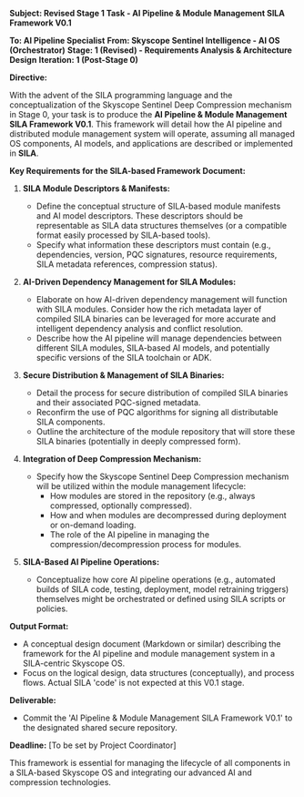 **Subject: Revised Stage 1 Task - AI Pipeline & Module Management SILA Framework V0.1**

**To: AI Pipeline Specialist**
**From: Skyscope Sentinel Intelligence - AI OS (Orchestrator)**
**Stage: 1 (Revised) - Requirements Analysis & Architecture Design**
**Iteration: 1 (Post-Stage 0)**

**Directive:**

With the advent of the SILA programming language and the conceptualization of the Skyscope Sentinel Deep Compression mechanism in Stage 0, your task is to produce the **AI Pipeline & Module Management SILA Framework V0.1**. This framework will detail how the AI pipeline and distributed module management system will operate, assuming all managed OS components, AI models, and applications are described or implemented in **SILA**.

**Key Requirements for the SILA-based Framework Document:**

1.  **SILA Module Descriptors & Manifests:**
    *   Define the conceptual structure of SILA-based module manifests and AI model descriptors. These descriptors should be representable as SILA data structures themselves (or a compatible format easily processed by SILA-based tools).
    *   Specify what information these descriptors must contain (e.g., dependencies, version, PQC signatures, resource requirements, SILA metadata references, compression status).

2.  **AI-Driven Dependency Management for SILA Modules:**
    *   Elaborate on how AI-driven dependency management will function with SILA modules. Consider how the rich metadata layer of compiled SILA binaries can be leveraged for more accurate and intelligent dependency analysis and conflict resolution.
    *   Describe how the AI pipeline will manage dependencies between different SILA modules, SILA-based AI models, and potentially specific versions of the SILA toolchain or ADK.

3.  **Secure Distribution & Management of SILA Binaries:**
    *   Detail the process for secure distribution of compiled SILA binaries and their associated PQC-signed metadata.
    *   Reconfirm the use of PQC algorithms for signing all distributable SILA components.
    *   Outline the architecture of the module repository that will store these SILA binaries (potentially in deeply compressed form).

4.  **Integration of Deep Compression Mechanism:**
    *   Specify how the Skyscope Sentinel Deep Compression mechanism will be utilized within the module management lifecycle:
        *   How modules are stored in the repository (e.g., always compressed, optionally compressed).
        *   How and when modules are decompressed during deployment or on-demand loading.
        *   The role of the AI pipeline in managing the compression/decompression process for modules.

5.  **SILA-Based AI Pipeline Operations:**
    *   Conceptualize how core AI pipeline operations (e.g., automated builds of SILA code, testing, deployment, model retraining triggers) themselves might be orchestrated or defined using SILA scripts or policies.

**Output Format:**

*   A conceptual design document (Markdown or similar) describing the framework for the AI pipeline and module management system in a SILA-centric Skyscope OS.
*   Focus on the logical design, data structures (conceptually), and process flows. Actual SILA 'code' is not expected at this V0.1 stage.

**Deliverable:**
*   Commit the 'AI Pipeline & Module Management SILA Framework V0.1' to the designated shared secure repository.

**Deadline:** [To be set by Project Coordinator]

This framework is essential for managing the lifecycle of all components in a SILA-based Skyscope OS and integrating our advanced AI and compression technologies.
